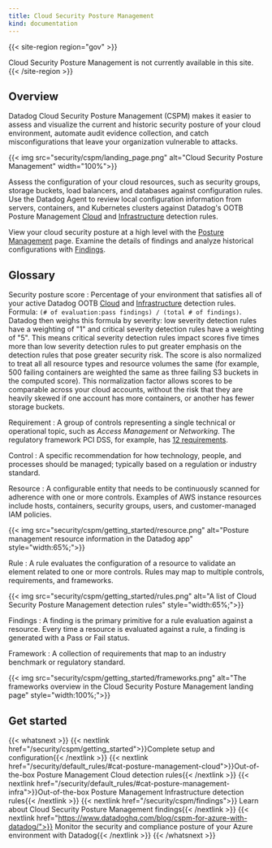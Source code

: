 ```yaml
---
title: Cloud Security Posture Management
kind: documentation
---
```


{{< site-region region="gov" >}}
<div class="alert alert-warning">
Cloud Security Posture Management is not currently available in this site.
</div>
{{< /site-region >}}

## Overview

Datadog Cloud Security Posture Management (CSPM) makes it easier to assess and visualize the current and historic security posture of your cloud environment, automate audit evidence collection, and catch misconfigurations that leave your organization vulnerable to attacks.

{{< img src="security/cspm/landing_page.png" alt="Cloud Security Posture Management" width="100%">}}

Assess the configuration of your cloud resources, such as security groups, storage buckets, load balancers, and databases against configuration rules. Use the Datadog Agent to review local configuration information from servers, containers, and Kubernetes clusters against Datadog's OOTB Posture Management [Cloud][1] and [Infrastructure][2] detection rules.

View your cloud security posture at a high level with the [Posture Management][3] page. Examine the details of findings and analyze historical configurations with [Findings][4].

## Glossary


Security posture score
: Percentage of your environment that satisfies all of your active Datadog OOTB [Cloud][1] and [Infrastructure][2] detection rules. Formula: `(# of evaluation:pass findings) / (total # of findings)`. Datadog then weighs this formula by severity: low severity detection rules have a weighting of "1" and critical severity detection rules have a weighting of "5". This means critical severity detection rules impact scores five times more than low severity detection rules to put greater emphasis on the detection rules that pose greater security risk. The score is also normalized to treat all all resource types and resource volumes the same (for example, 500 failing containers are weighted the same as three failing S3 buckets in the computed score). This normalization factor allows scores to be comparable across your cloud accounts, without the risk that they are heavily skewed if one account has more containers, or another has fewer storage buckets.

Requirement
: A group of controls representing a single technical or operational topic, such as _Access Management_ or _Networking_. The regulatory framework PCI DSS, for example, has [12 requirements][5].

Control
: A specific recommendation for how technology, people, and processes should be managed; typically based on a regulation or industry standard.

Resource
: A configurable entity that needs to be continuously scanned for adherence with one or more controls. Examples of AWS instance resources include hosts, containers, security groups, users, and customer-managed IAM policies.

  {{< img src="security/cspm/getting_started/resource.png" alt="Posture management resource information in the Datadog app" style="width:65%;">}}

Rule
: A rule evaluates the configuration of a resource to validate an element related to one or more controls. Rules may map to multiple controls, requirements, and frameworks.

  {{< img src="security/cspm/getting_started/rules.png" alt="A list of Cloud Security Posture Management detection rules" style="width:65%;">}}

Findings
: A finding is the primary primitive for a rule evaluation against a resource. Every time a resource is evaluated against a rule, a finding is generated with a Pass or Fail status.

Framework
: A collection of requirements that map to an industry benchmark or regulatory standard.

  {{< img src="security/cspm/getting_started/frameworks.png" alt="The frameworks overview in the Cloud Security Posture Management landing page" style="width:100%;">}}

## Get started

{{< whatsnext >}}
  {{< nextlink href="/security/cspm/getting_started">}}Complete setup and configuration{{< /nextlink >}}
  {{< nextlink href="/security/default_rules/#cat-posture-management-cloud">}}Out-of-the-box Posture Management Cloud detection rules{{< /nextlink >}}
  {{< nextlink href="/security/default_rules/#cat-posture-management-infra">}}Out-of-the-box Posture Management Infrastructure detection rules{{< /nextlink >}}
  {{< nextlink href="/security/cspm/findings">}} Learn about Cloud Security Posture Management findings{{< /nextlink >}}
  {{< nextlink href="https://www.datadoghq.com/blog/cspm-for-azure-with-datadog/">}} Monitor the security and compliance posture of your Azure environment with Datadog{{< /nextlink >}}
{{< /whatsnext >}}

[1]: /security/default_rules/#cat-posture-management-cloud
[2]: /security/default_rules/#cat-posture-management-infra
[3]: https://app.datadoghq.com/security/compliance/homepage
[4]: /security/cspm/findings
[5]: https://www.pcisecuritystandards.org/pci_security/maintaining_payment_security